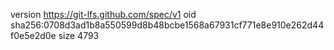 version https://git-lfs.github.com/spec/v1
oid sha256:0708d3ad1b8a550599d8b48bcbe1568a67931cf771e8e910e262d44f0e5e2d0e
size 4793
